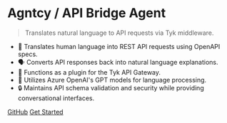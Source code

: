 # Agntcy / API Bridge Agent


> Translates natural language to API requests via Tyk middleware.


- 🔄 Translates human language into REST API requests using OpenAPI specs.
- 🗣️ Converts API responses back into natural language explanations.
- 🔌 Functions as a plugin for the Tyk API Gateway.
- 🤖 Utilizes Azure OpenAI's GPT models for language processing.
- 🔒 Maintains API schema validation and security while providing conversational interfaces.


[GitHub](https://github.com/agntcy/api-bridge-agnt/)
[Get Started](#api-bridge-agnt)
